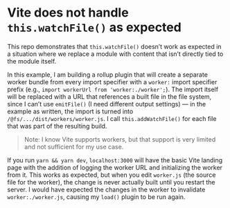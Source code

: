 # Vite does not handle `this.watchFile()` as expected

This repo demonstrates that `this.watchFile()` doesn’t work as expected in a situation where we replace a module with content that isn’t directly tied to the module itself.

In this example, I am building a rollup plugin that will create a separate worker bundle from every import specifier with a `worker:` import specifier prefix (e.g., `import workerUrl from 'worker:./worker';`). The import itself will be replaced with a URL that references a built file in the file system, since I can’t use `emitFile()` (I need different output settings) — in the example as written, the import is turned into `/@fs/.../dist/workers/worker.js`. I call `this.addWatchFile()` for each file that was part of the resulting build.

> Note: I know Vite supports workers, but that support is very limited and not sufficient for my use case.

If you run `yarn && yarn dev`, `localhost:3000` will have the basic Vite landing page with the addition of logging the worker URL and initializing the worker from it. This works as expected, but when you edit `worker.js` (the source file for the worker), the change is never actually built until you restart the server. I would have expected the changes in the worker to invalidate `worker:./worker.js`, causing my `load()` plugin to be run again.
